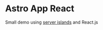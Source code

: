 # Astro App React

Small demo using [server islands](https://docs.astro.build/en/guides/server-islands/) and React.js
